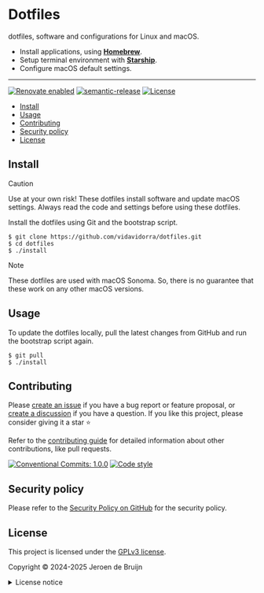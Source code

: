 # Dotfiles <!-- omit in toc -->

dotfiles, software and configurations for Linux and macOS.

- Install applications, using [**Homebrew**](https://brew.sh/).
- Setup terminal environment with [**Starship**](https://starship.rs/).
- Configure macOS default settings.

---

[![Renovate enabled](https://img.shields.io/badge/Renovate-enabled-brightgreen?logo=renovatebot&logoColor&style=flat-square)](https://renovatebot.com)
[![semantic-release](https://img.shields.io/badge/%20%20%F0%9F%93%A6%F0%9F%9A%80-semantic--release-e10079?style=flat-square)](https://github.com/semantic-release/semantic-release)
[![License](https://img.shields.io/github/license/vidavidorra/dotfiles?style=flat-square)](LICENSE.md)

- [Install](#install)
- [Usage](#usage)
- [Contributing](#contributing)
- [Security policy](#security-policy)
- [License](#license)

## Install

> [!CAUTION]
> Use at your own risk! These dotfiles install software and update macOS settings. Always read the code and settings before using these dotfiles.

Install the dotfiles using Git and the bootstrap script.

```shell
$ git clone https://github.com/vidavidorra/dotfiles.git
$ cd dotfiles
$ ./install
```

> [!NOTE]
> These dotfiles are used with macOS Sonoma. So, there is no guarantee that these work on any other macOS versions.

## Usage

To update the dotfiles locally, pull the latest changes from GitHub and run the bootstrap script again.

```shell
$ git pull
$ ./install
```

## Contributing

Please [create an issue](https://github.com/vidavidorra/dotfiles/issues/new/choose) if you have a bug report or feature proposal, or [create a discussion](https://github.com/vidavidorra/dotfiles/discussions) if you have a question. If you like this project, please consider giving it a star ⭐

Refer to the [contributing guide](https://github.com/vidavidorra/.github/blob/main/CONTRIBUTING.md) for detailed information about other contributions, like pull requests.

[![Conventional Commits: 1.0.0](https://img.shields.io/badge/Conventional%20Commits-1.0.0-yellow?style=flat-square)](https://conventionalcommits.org)
[![Code style](https://img.shields.io/badge/code_style-Prettier-ff69b4?logo=prettier&style=flat-square)](https://github.com/prettier/prettier)

## Security policy

Please refer to the [Security Policy on GitHub](https://github.com/vidavidorra/dotfiles/security/) for the security policy.

## License

This project is licensed under the [GPLv3 license](https://www.gnu.org/licenses/gpl.html).

Copyright © 2024-2025 Jeroen de Bruijn

<details><summary>License notice</summary>
<p>

This program is free software: you can redistribute it and/or modify
it under the terms of the GNU General Public License as published by
the Free Software Foundation, either version 3 of the License, or
(at your option) any later version.

This program is distributed in the hope that it will be useful,
but WITHOUT ANY WARRANTY; without even the implied warranty of
MERCHANTABILITY or FITNESS FOR A PARTICULAR PURPOSE. See the
GNU General Public License for more details.

You should have received a copy of the GNU General Public License
along with this program. If not, see <http://www.gnu.org/licenses/>.

The full text of the license is available in the [LICENSE](LICENSE.md) file in this repository and [online](https://www.gnu.org/licenses/gpl.html).

</details>
